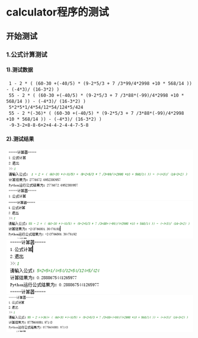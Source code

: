 # calculator程序的测试

## 开始测试

### 1.公式计算测试

#### 	1).测试数据

```
 1 - 2 * ( (60-30 +(-40/5) * (9-2*5/3 + 7 /3*99/4*2998 +10 * 568/14 )) - (-4*3)/ (16-3*2) )
 55 - 2 * ( (60-30 +(-40/5) * (9-2*5/3 + 7 /3*88*(-99)/4*2998 +10 * 568/14 )) - (-4*3)/ (16-3*2) )   
 5*2*5*1/4*54/12*54/124*5/424
 55 - 2 *(-36)* ( (60-30 +(-40/5) * (9-2*5/3 + 7 /3*88*(-99)/4*2998 +10 * 568/14 )) - (-4*3)/ (16-3*2) )
 -9-3-2+8-8-6+2+4-4-2-4-4-7-5-8
```


#### 	2).测试结果

![](test\test1.png)
![](test\test2.png)
![](test\test3.png)
![](test\test4.png)